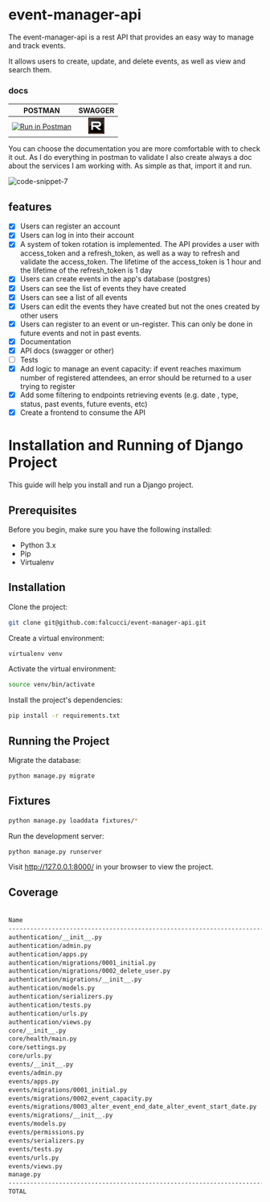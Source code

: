 # event-manager-api

The event-manager-api is a rest API that provides an easy way to manage and track events.

It allows users to create, update, and delete events, as well as view and search them.

### docs

POSTMAN           |  SWAGGER
:-------------------------:|:-------------------------:
[![Run in Postman](https://run.pstmn.io/button.svg)](https://api.postman.com/collections/3410852-4526f70b-1790-40da-906c-1bcd67f12b40?access_key=PMAT-01H06EEY1N1X86WB24YKANV42J ) |  [![Swagger logo](https://raw.githubusercontent.com/swagger-api/swagger-ui/master/dist/favicon-32x32.png)](http://localhost:8000/swagger/)

You can choose the documentation you are more comfortable with to check it out.
As I do everything in postman to validate I also create always a doc about the services I am working with.
As simple as that, import it and run.

![code-snippet-7](https://github.com/falcucci/event-manager-api/assets/33763843/ca48c0ec-a55c-47ca-a49c-f8f60fe43dbd)

## features

- [x] Users can register an account
- [x] Users can log in into their account
- [x] A system of token rotation is implemented. The API provides a user with access_token and a refresh_token, as well as a way to refresh and validate the access_token. The lifetime of the access_token is 1 hour and the lifetime of the refresh_token is 1 day
- [x] Users can create events in the app's database (postgres)
- [x] Users can see the list of events they have created
- [x] Users can see a list of all events
- [x] Users can edit the events they have created but not the ones created by other users
- [x] Users can register to an event or un-register. This can only be done in future events and not in past events.
- [x] Documentation
- [x] API docs (swagger or other)
- [ ] Tests
- [x] Add logic to manage an event capacity: if event reaches maximum number of registered attendees, an error should be returned to a user trying to register
- [x] Add some filtering to endpoints retrieving events (e.g. date , type, status, past events, future events, etc)
- [x] Create a frontend to consume the API

# Installation and Running of Django Project

This guide will help you install and run a Django project.

## Prerequisites

Before you begin, make sure you have the following installed:

 - Python 3.x
 - Pip
 - Virtualenv

## Installation

Clone the project:
```bash
git clone git@github.com:falcucci/event-manager-api.git
```

Create a virtual environment:
```bash
virtualenv venv
```

Activate the virtual environment:
```bash
source venv/bin/activate
```

Install the project's dependencies:
```bash
pip install -r requirements.txt
```

## Running the Project

Migrate the database:
```bash
python manage.py migrate
```

## Fixtures
```bash
python manage.py loaddata fixtures/*
```

Run the development server:
```bash
python manage.py runserver
```

Visit http://127.0.0.1:8000/ in your browser to view the project.

## Coverage
```bash

Name                                                                    Stmts   Miss  Cover
-------------------------------------------------------------------------------------------
authentication/__init__.py                                                  0      0   100%
authentication/admin.py                                                     1      0   100%
authentication/apps.py                                                      4      0   100%
authentication/migrations/0001_initial.py                                   8      0   100%
authentication/migrations/0002_delete_user.py                               4      0   100%
authentication/migrations/__init__.py                                       0      0   100%
authentication/models.py                                                    1      0   100%
authentication/serializers.py                                              24      0   100%
authentication/tests.py                                                    18      0   100%
authentication/urls.py                                                      4      0   100%
authentication/views.py                                                    20      0   100%
core/__init__.py                                                            0      0   100%
core/health/main.py                                                         5      1    80%
core/settings.py                                                           22      0   100%
core/urls.py                                                                9      0   100%
events/__init__.py                                                          0      0   100%
events/admin.py                                                             1      0   100%
events/apps.py                                                              4      0   100%
events/migrations/0001_initial.py                                           7      0   100%
events/migrations/0002_event_capacity.py                                    4      0   100%
events/migrations/0003_alter_event_end_date_alter_event_start_date.py       5      0   100%
events/migrations/__init__.py                                               0      0   100%
events/models.py                                                           18      1    94%
events/permissions.py                                                      16      6    62%
events/serializers.py                                                      10      0   100%
events/tests.py                                                            51      0   100%
events/urls.py                                                              5      0   100%
events/views.py                                                            59     13    78%
manage.py                                                                  12      2    83%
-------------------------------------------------------------------------------------------
TOTAL                                                                     312     23    93%
```
